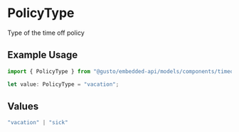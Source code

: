 # PolicyType

Type of the time off policy

## Example Usage

```typescript
import { PolicyType } from "@gusto/embedded-api/models/components/timeoffpolicy.js";

let value: PolicyType = "vacation";
```

## Values

```typescript
"vacation" | "sick"
```